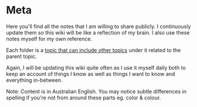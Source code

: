 # Meta

Here you'll find all the notes that I am willing to share publicly. I continuously update them so this wiki will be like a reflection of my brain. I also use these notes myself for my own reference.

Each folder is a [topic that can include other topics](https://github.com/ioalex/garden/blob/main/SUMMARY.md) under it related to the parent topic.

Again, I will be updating this wiki quite often as I use it myself daily both to keep an account of things I know as well as things I want to know and everything in-between.

Note: Content is in Australian English. You may notice subtle differences in spelling if you're not from around these parts eg. color & colour.

